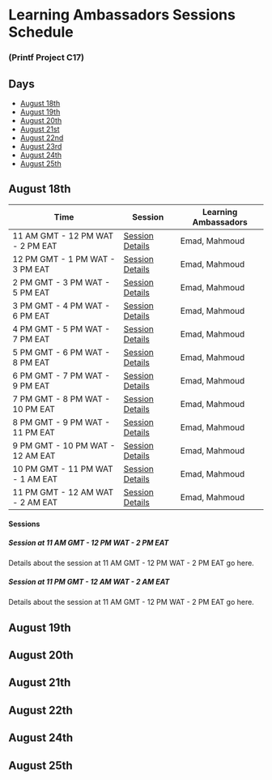 # Learning Ambassadors Sessions Schedule 
### (Printf Project C17)


## Days
- [August 18th](#august-18th)
- [August 19th](#august-19th)
- [August 20th](#august-20th)
- [August 21st](#august-21st)
- [August 22nd](#august-22nd)
- [August 23rd](#august-23rd)
- [August 24th](#august-24th)
- [August 25th](#august-25th)


## August 18th

| Time                             | Session                             | Learning Ambassadors   |
|----------------------------------|-------------------------------------|------------------------|
| 11 AM GMT - 12 PM WAT - 2 PM EAT | [Session Details](#session-at-11-am-gmt---12-pm-wat---2-pm-eat) | Emad, Mahmoud             |
| 12 PM GMT - 1 PM WAT - 3 PM EAT  | [Session Details](#session-at-12-pm-gmt---1-pm-wat---3-pm-eat)  | Emad, Mahmoud             |
| 2 PM GMT - 3 PM WAT - 5 PM EAT   | [Session Details](#session-at-2-pm-gmt---3-pm-wat---5-pm-eat)   | Emad, Mahmoud             |
| 3 PM GMT - 4 PM WAT - 6 PM EAT   | [Session Details](#session-at-3-pm-gmt---4-pm-wat---6-pm-eat)   | Emad, Mahmoud             |
| 4 PM GMT - 5 PM WAT - 7 PM EAT   | [Session Details](#session-at-4-pm-gmt---5-pm-wat---7-pm-eat)   | Emad, Mahmoud             |
| 5 PM GMT - 6 PM WAT - 8 PM EAT   | [Session Details](#session-at-5-pm-gmt---6-pm-wat---8-pm-eat)   | Emad, Mahmoud             |
| 6 PM GMT - 7 PM WAT - 9 PM EAT   | [Session Details](#session-at-6-pm-gmt---7-pm-wat---9-pm-eat)   | Emad, Mahmoud             |
| 7 PM GMT - 8 PM WAT - 10 PM EAT  | [Session Details](#session-at-7-pm-gmt---8-pm-wat---10-pm-eat)  | Emad, Mahmoud             |
| 8 PM GMT - 9 PM WAT - 11 PM EAT  | [Session Details](#session-at-8-pm-gmt---9-pm-wat---11-pm-eat)  | Emad, Mahmoud             |
| 9 PM GMT - 10 PM WAT - 12 AM EAT | [Session Details](#session-at-9-pm-gmt---10-pm-wat---12-am-eat) | Emad, Mahmoud             |
| 10 PM GMT - 11 PM WAT - 1 AM EAT | [Session Details](#session-at-10-pm-gmt---11-pm-wat---1-am-eat) | Emad, Mahmoud             |
| 11 PM GMT - 12 AM WAT - 2 AM EAT | [Session Details](#session-at-11-pm-gmt---12-am-wat---2-am-eat) | Emad, Mahmoud             |

#### Sessions
##### Session at 11 AM GMT - 12 PM WAT - 2 PM EAT

Details about the session at 11 AM GMT - 12 PM WAT - 2 PM EAT go here.

##### Session at 11 PM GMT - 12 AM WAT - 2 AM EAT

Details about the session at 11 AM GMT - 12 PM WAT - 2 PM EAT go here.

## August 19th

## August 20th

## August 21th

## August 22th

## August 24th

## August 25th
